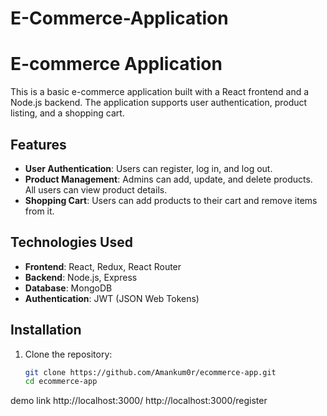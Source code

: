 # E-Commerce-Application
# E-commerce Application

This is a basic e-commerce application built with a React frontend and a Node.js backend. The application supports user authentication, product listing, and a shopping cart.

## Features

- **User Authentication**: Users can register, log in, and log out.
- **Product Management**: Admins can add, update, and delete products. All users can view product details.
- **Shopping Cart**: Users can add products to their cart and remove items from it.

## Technologies Used

- **Frontend**: React, Redux, React Router
- **Backend**: Node.js, Express
- **Database**: MongoDB
- **Authentication**: JWT (JSON Web Tokens)

## Installation

1. Clone the repository:
   ```bash
   git clone https://github.com/Amankum0r/ecommerce-app.git
   cd ecommerce-app
demo link 
http://localhost:3000/
http://localhost:3000/register
